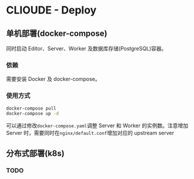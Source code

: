 # CLIOUDE - Deploy

## 单机部署(docker-compose)

同时启动 Editor、Server、Worker 及数据库存储(PostgreSQL)容器。

### 依赖

需要安装 Docker 及 docker-compose。

### 使用方式
```sh
docker-compose pull
docker-compose up -d
```

可以通过修改`docker-compose.yaml`调整 Server 和 Worker 的实例数。注意增加 Server 时，需要同时在`nginx/default.conf`增加对应的 upstream server


## 分布式部署(k8s)

### TODO